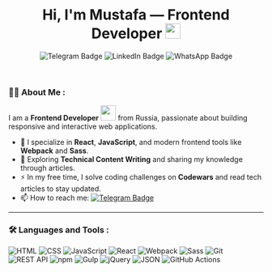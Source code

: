 <h1 align="center">
  Hi, I'm Mustafa — Frontend Developer
  <img src="https://media.giphy.com/media/hvRJCLFzcasrR4ia7z/giphy.gif" width="30px"/>
</h1>

<div id="badges" align="center">
  <a href="https://t.me/mustafainsabr" target="_blank" style="text-decoration: none">
    <img src="https://img.shields.io/badge/Telegram-2CA5E0?style=for-the-badge&logo=telegram&logoColor=white" alt="Telegram Badge"/>
  </a>
  <a href="your-linkedin-URL" target="_blank" style="text-decoration: none">
    <img src="https://img.shields.io/badge/LinkedIn-0077B5?style=for-the-badge&logo=linkedin&logoColor=white" alt="LinkedIn Badge"/>
  </a>
  <a href="https://wa.me/79680603084" target="_blank" style="text-decoration: none">
    <img src="https://img.shields.io/badge/WhatsApp-25D366?style=for-the-badge&logo=whatsapp&logoColor=white" alt="WhatsApp Badge"/>
  </a>
</div>

<div align="center" style="margin-top: 30px">
  <img src="https://komarev.com/ghpvc/?username=MustafaProger&style=flat-square&color=blue" alt=""/>
</div>

### :man_technologist: About Me :
I am a **Frontend Developer** <img src="https://media.giphy.com/media/WUlplcMpOCEmTGBtBW/giphy.gif" width="30"> from Russia, passionate about building responsive and interactive web applications.

- :telescope: I specialize in **React**, **JavaScript**, and modern frontend tools like **Webpack** and **Sass**.
- :seedling: Exploring **Technical Content Writing** and sharing my knowledge through articles.
- :zap: In my free time, I solve coding challenges on **Codewars** and read tech articles to stay updated.
- :mailbox: How to reach me: [![Telegram Badge](https://img.shields.io/badge/MustafaInSabr-blue?style=flat&logo=Telegram&logoColor=white)](https://t.me/mustafainsabr)
---

### :hammer_and_wrench: Languages and Tools :
![HTML](https://img.shields.io/badge/HTML-E34F26?style=for-the-badge&logo=html5&logoColor=white)
![CSS](https://img.shields.io/badge/CSS-1572B6?style=for-the-badge&logo=css3&logoColor=white)
![JavaScript](https://img.shields.io/badge/JavaScript-F7DF1E?style=for-the-badge&logo=javascript&logoColor=black)
![React](https://img.shields.io/badge/React-20232A?style=for-the-badge&logo=react&logoColor=61DAFB)
![Webpack](https://img.shields.io/badge/Webpack-8DD6F9?style=for-the-badge&logo=webpack&logoColor=black)
![Sass](https://img.shields.io/badge/Sass-CC6699?style=for-the-badge&logo=sass&logoColor=white)
![Git](https://img.shields.io/badge/Git-F05032?style=for-the-badge&logo=git&logoColor=white)
![REST API](https://img.shields.io/badge/REST%20API-FF6F61?style=for-the-badge&logo=rest&logoColor=white)
![npm](https://img.shields.io/badge/npm-CB3837?style=for-the-badge&logo=npm&logoColor=white)
![Gulp](https://img.shields.io/badge/Gulp-CF4647?style=for-the-badge&logo=gulp&logoColor=white)
![jQuery](https://img.shields.io/badge/jQuery-0769AD?style=for-the-badge&logo=jquery&logoColor=white)
![JSON](https://img.shields.io/badge/JSON-000000?style=for-the-badge&logo=json&logoColor=white)
![GitHub Actions](https://img.shields.io/badge/GitHub%20Actions-2088FF?style=for-the-badge&logo=github-actions&logoColor=white)
<!--![Redux](https://img.shields.io/badge/Redux-593D88?style=for-the-badge&logo=redux&logoColor=white) -->
